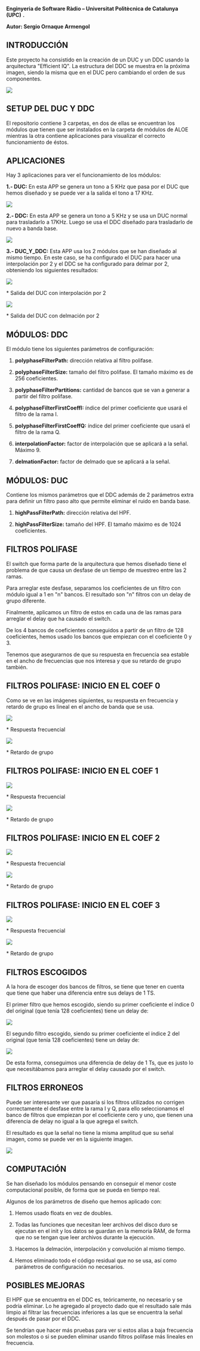 **Enginyeria de Software Ràdio – Universitat Politècnica de Catalunya (UPC)**  **.**

**Autor: Sergio Ornaque Armengol**

## INTRODUCCIÓN

Este proyecto ha consistido en la creación de un DUC y un DDC usando la arquitectura &quot;Efficient IQ&quot;. La estructura del DDC se muestra en la próxima imagen, siendo la misma que en el DUC pero cambiando el orden de sus componentes.

![](img/img1.png)

## SETUP DEL DUC Y DDC

El repositorio contiene 3 carpetas, en dos de ellas se encuentran los módulos que tienen que ser instalados en la carpeta de módulos de ALOE mientras la otra contiene aplicaciones para visualizar el correcto funcionamiento de éstos.

## APLICACIONES

Hay 3 aplicaciones para ver el funcionamiento de los módulos:

**1.- DUC:** En esta APP se genera un tono a 5 KHz que pasa por el DUC que hemos diseñado y se puede ver a la salida el tono a 17 KHz.

![](img/img2.png)

**2.- DDC:** En esta APP se genera un tono a 5 KHz y se usa un DUC normal para trasladarlo a 17KHz. Luego se usa el DDC diseñado para trasladarlo de nuevo a banda base.

![](img/img3.png)

**3.- DUC\_Y\_DDC:** Esta APP usa los 2 módulos que se han diseñado al mismo tiempo. En este caso, se ha configurado el DUC para hacer una interpolación por 2 y el DDC se ha configurado para delmar por 2, obteniendo los siguientes resultados:

![](img/img4.png)

\* Salida del DUC con interpolación por 2

![](img/img5.png)

\* Salida del DUC con delmación por 2

## MÓDULOS: DDC

El módulo tiene los siguientes parámetros de configuración:

1. **polyphaseFilterPath:** dirección relativa al filtro polifase.

1. **polyphaseFilterSize:** tamaño del filtro polifase. El tamaño máximo es de 256 coeficientes.

1. **polyphaseFilterPartitions:** cantidad de bancos que se van a generar a partir del filtro polifase.

1. **polyphaseFilterFirstCoeffI:** índice del primer coeficiente que usará el filtro de la rama I.

1. **polyphaseFilterFirstCoeffQ:** índice del primer coeficiente que usará el filtro de la rama Q.

1. **interpolationFactor:** factor de interpolación que se aplicará a la señal. Máximo 9.

1. **delmationFactor:** factor de delmado que se aplicará a la señal.

## MÓDULOS: DUC

Contiene los mismos parámetros que el DDC además de 2 parámetros extra para definir un filtro paso alto que permite eliminar el ruido en banda base.

1. **highPassFilterPath:** dirección relativa del HPF.

1. **highPassFilterSize:** tamaño del HPF. El tamaño máximo es de 1024 coeficientes.

## FILTROS POLIFASE

El switch que forma parte de la arquitectura que hemos diseñado tiene el problema de que causa un desfase de un tiempo de muestreo entre las 2 ramas.

Para arreglar este desfase, separamos los coeficientes de un filtro con módulo igual a 1 en &quot;n&quot; bancos. El resultado son &quot;n&quot; filtros con un delay de grupo diferente.

Finalmente, aplicamos un filtro de estos en cada una de las ramas para arreglar el delay que ha causado el switch.

De los 4 bancos de coeficientes conseguidos a partir de un filtro de 128 coeficientes, hemos usado los bancos que empiezan con el coeficiente 0 y 3.

Tenemos que asegurarnos de que su respuesta en frecuencia sea estable en el ancho de frecuencias que nos interesa y que su retardo de grupo también.

## FILTROS POLIFASE: INICIO EN EL COEF 0

Como se ve en las imágenes siguientes, su respuesta en frecuencia y retardo de grupo es lineal en el ancho de banda que se usa.

![](img/img6.png)

\* Respuesta frecuencial

![](img/img7.png)

\* Retardo de grupo

## FILTROS POLIFASE: INICIO EN EL COEF 1

![](img/img8.png)

\* Respuesta frecuencial

![](img/img9.png)

\* Retardo de grupo

## FILTROS POLIFASE: INICIO EN EL COEF 2

![](img/img10.png)

\* Respuesta frecuencial

![](img/img11.png)

\* Retardo de grupo

## FILTROS POLIFASE: INICIO EN EL COEF 3

![](img/img12.png)

\* Respuesta frecuencial

![](img/img13.png)

\* Retardo de grupo

## FILTROS ESCOGIDOS

A la hora de escoger dos bancos de filtros, se tiene que tener en cuenta que tiene que haber una diferencia entre sus delays de 1 TS.

El primer filtro que hemos escogido, siendo su primer coeficiente el índice 0 del original (que tenía 128 coeficientes) tiene un delay de:

![](img/img14.png)

El segundo filtro escogido, siendo su primer coeficiente el índice 2 del original (que tenía 128 coeficientes) tiene un delay de:

![](img/img15.png)

De esta forma, conseguimos una diferencia de delay de 1 Ts, que es justo lo que necesitábamos para arreglar el delay causado por el switch.

## FILTROS ERRONEOS

Puede ser interesante ver que pasaría si los filtros utilizados no corrigen correctamente el desfase entre la rama I y Q, para ello seleccionamos el banco de filtros que empiezan por el coeficiente cero y uno, que tienen una diferencia de delay no igual a la que agrega el switch.

El resultado es que la señal no tiene la misma amplitud que su señal imagen, como se puede ver en la siguiente imagen.

![](img/img16.png)

## COMPUTACIÓN

Se han diseñado los módulos pensando en conseguir el menor coste computacional posible, de forma que se pueda en tiempo real.

Algunos de los parámetros de diseño que hemos aplicado con:

1. Hemos usado floats en vez de doubles.

1. Todas las funciones que necesitan leer archivos del disco duro se ejecutan en el init y los datos se guardan en la memoria RAM, de forma que no se tengan que leer archivos durante la ejecución.

1. Hacemos la delmación, interpolación y convolución al mismo tiempo.

1. Hemos eliminado todo el código residual que no se usa, así como parámetros de configuración no necesarios.

## POSIBLES MEJORAS

El HPF que se encuentra en el DDC es, teóricamente, no necesario y se podría eliminar. Lo he agregado al proyecto dado que el resultado sale más limpio al filtrar las frecuencias inferiores a las que se encuentra la señal después de pasar por el DDC.

Se tendrían que hacer más pruebas para ver si estos alias a baja frecuencia son molestos o si se pueden eliminar usando filtros polifase más lineales en frecuencia.